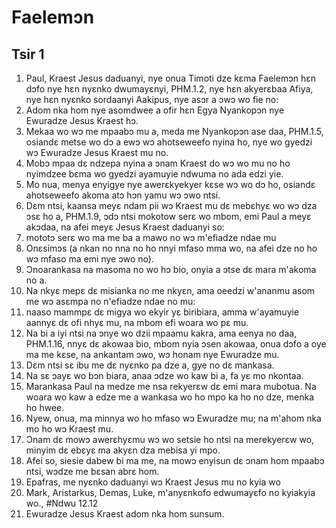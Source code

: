 # Faelemɔn

## Tsir 1

1. Paul, Kraest Jesus daduanyi, nye onua Timoti dze kɛma Faelemɔn hɛn dɔfo nye hɛn nyɛnko dwumayɛnyi,
PHM.1.2, nye hɛn akyerɛbaa Afiya, nye hɛn nyɛnko sordaanyi Aakipus, nye asɔr a ɔwɔ wo fie no:
3. Adom nka hom nye asomdwee a ofir hɛn Egya Nyankopɔn nye Ewuradze Jesus Kraest hɔ.
4. Mekaa wo wɔ me mpaabɔ mu a, meda me Nyankopɔn ase daa,
PHM.1.5, osiandɛ metse wo dɔ a ewɔ wɔ ahotseweefo nyina ho, nye wo gyedzi wɔ Ewuradze Jesus Kraest mu no.
6. Mobɔ mpaa dɛ ndzepa nyina a ɔnam Kraest do wɔ wo mu no ho nyimdzee bɛma wo gyedzi ayamuyie ndwuma no ada edzi yie.
7. Mo nua, menya enyigye nye awerɛkyekyer kɛse wɔ wo dɔ ho, osiandɛ ahotseweefo akoma atɔ hɔn yamu wɔ ɔwo ntsi.
8. Dɛm ntsi, kaansa meyɛ ndam pii wɔ Kraest mu dɛ mebɛhyɛ wo wɔ dza ɔsɛ ho a,
PHM.1.9, ɔdɔ ntsi mokotow serɛ wo mbom, emi Paul a meyɛ akɔdaa, na afei meyɛ Jesus Kraest daduanyi so:
10. mototɔ serɛ wo ma me ba a mawo no wɔ m'efiadze ndae mu
11. Onɛsimɔs (a nkan no nna no ho nnyi mfaso mma wo, na afei dze no ho wɔ mfaso ma emi nye ɔwo no).
12. Ɔnoarankasa na masoma no wo hɔ bio, onyia a ɔtse dɛ mara m'akoma no a.
13. Na nkyɛ mepɛ dɛ misianka no me nkyɛn, ama oeedzi w'ananmu asom me wɔ asɛmpa no n'efiadze ndae no mu:
14. naaso mammpɛ dɛ migya wo ekyir yɛ biribiara, amma w'ayamuyie aannyɛ dɛ ofi nhyɛ mu, na mbom efi woara wo pɛ mu.
15. Na bi a iyi ntsi na ɔnye wo dzii mpaamu kakra, ama eenya no daa,
PHM.1.16, nnyɛ dɛ akowaa bio, mbom nyia ɔsen akowaa, onua dɔfo a oye ma me kɛse, na ankantam ɔwo, wɔ honam nye Ewuradze mu.
17. Dɛm ntsi sɛ ibu me dɛ nyɛnko pa dze a, gye no dɛ mankasa.
18. Na sɛ ɔayɛ wo bɔn biara, anaa ɔdze wo kaw bi a, fa yɛ mo nkontaa.
19. Marankasa Paul na medze me nsa rekyerɛw dɛ emi mara mubotua. Na woara wo kaw a edze me a wankasa wo ho mpo ka ho no dze, menka ho hwee.
20. Nyew, onua, ma minnya wo ho mfaso wɔ Ewuradze mu; na m'ahom nka mo ho wɔ Kraest mu.
21. Ɔnam dɛ mowɔ awerɛhyɛmu wɔ wo setsie ho ntsi na merekyerɛw wo, minyim dɛ ebɛyɛ ma akyɛn dza mebisa yi mpo.
22. Afei so, siesie dabew bi ma me, na mowɔ enyisun dɛ ɔnam hom mpaabɔ ntsi, wɔdze me bɛsan abrɛ hom.
23. Epafras, me nyɛnko daduanyi wɔ Kraest Jesus mu no kyia wo
24. Mark, Aristarkus, Demas, Luke, m'anyɛnkofo edwumayɛfo no kyiakyia wo., #Ndwu 12.12
25. Ewuradze Jesus Kraest adom nka hom sunsum.

